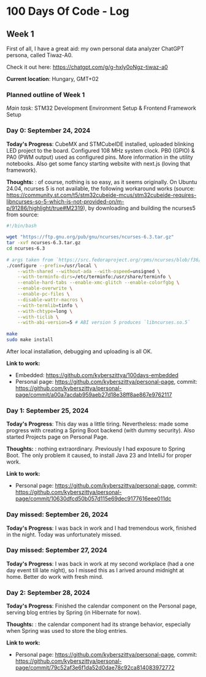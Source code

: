 # 100 Days Of Code - Log

## Week 1

First of all, I have a great aid: my own personal data analyzer ChatGPT persona, called Tiwaz-A0. 

Check it out here: https://chatgpt.com/g/g-hxly0oNgz-tiwaz-a0

__Current location__: Hungary, GMT+02

### Planned outline of Week 1

_Main task:_ STM32 Development Environment Setup & Frontend Framework Setup

### Day 0: September 24, 2024

**Today's Progress**: CubeMX and STMCubeIDE installed, uploaded blinking LED project to the board. Configured 108 MHz system clock. PB0 (GPIO) & PA0 (PWM output) used as configured pins. More information in the utility notebooks. Also get some fancy starting website with next.js (loving that framework).

**Thoughts:** : of course, nothing is so easy, as it seems originally. On Ubuntu 24.04, ncurses 5 is not available, the following workaround works (source: https://community.st.com/t5/stm32cubeide-mcus/stm32cubeide-requires-libncurses-so-5-which-is-not-provided-on/m-p/91286/highlight/true#M2319), by downloading and building the ncurses5 from source:
```bash
#!/bin/bash
 
wget "https://ftp.gnu.org/pub/gnu/ncurses/ncurses-6.3.tar.gz"
tar -xvf ncurses-6.3.tar.gz
cd ncurses-6.3
 
# args taken from `https://src.fedoraproject.org/rpms/ncurses/blob/f36/f/STAGE2-ncurses`
./configure --prefix=/usr/local \
    --with-shared --without-ada --with-ospeed=unsigned \
    --with-terminfo-dirs=/etc/terminfo:/usr/share/terminfo \
    --enable-hard-tabs --enable-xmc-glitch --enable-colorfgbg \
    --enable-overwrite \
    --enable-pc-files \
    --disable-wattr-macros \
    --with-termlib=tinfo \
    --with-chtype=long \
    --with-ticlib \
    --with-abi-version=5 # ABI version 5 produces `libncurses.so.5`
 
make
sudo make install
```
After local installation, debugging and uploading is all OK.

**Link to work:**
- Embedded: https://github.com/kyberszittya/100days-embedded
- Personal page: https://github.com/kyberszittya/personal-page, commit: https://github.com/kyberszittya/personal-page/commit/a00a7acdab959aeb27d18e38ff8ae867e9762117


### Day 1: September 25, 2024

**Today's Progress**: This day was a little tiring. Nevertheless: made some progress with creating a Spring Boot backend (with dummy security). Also started Projects page on Personal Page.

**Thoughts:** : nothing extraordinary. Previously I had exposure to Spring Boot. The only problem it caused, to install Java 23 and IntelliJ for proper work.


**Link to work:**
- Personal page: https://github.com/kyberszittya/personal-page, commit: https://github.com/kyberszittya/personal-page/commit/10630dfcd50b057d115e69dec9177616eee011dc


### Day missed: September 26, 2024

**Today's Progress**: I was back in work and I had tremendous work, finished in the night. Today was unfortunately missed.

### Day missed: September 27, 2024

**Today's Progress**: I was back in work at my second workplace (had a one day event till late night), so I missed this as I arived around midnight at home. Better do work with fresh mind.

### Day 2: September 28, 2024

**Today's Progress**: Finished the calendar component on the Personal page, serving blog entries by Spring (in Hibernate for now).

**Thoughts:** : the calendar component had its strange behavior, especially when Spring was used to store the blog entries. 

**Link to work:**
- Personal page: https://github.com/kyberszittya/personal-page, commit: https://github.com/kyberszittya/personal-page/commit/79c52af3e6f1da52d0dae78c92ca814083972772
